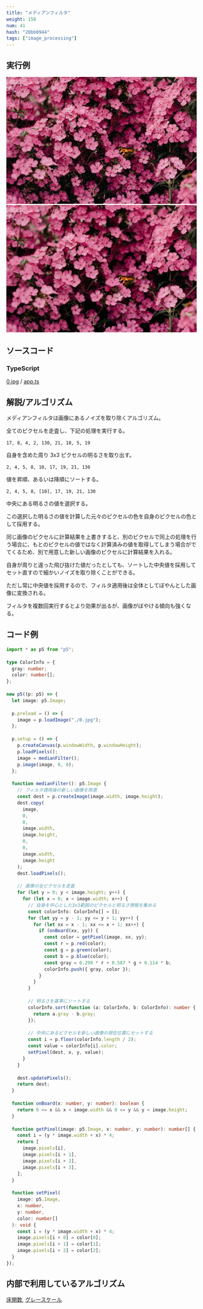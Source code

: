 ```yaml
---
title: "メディアンフィルタ"
weight: 150
num: 41
hash: "20bb0944"
tags: ["image_processing"]
---
```


## 実行例

![](./static/images/20bb0944/0.jpg)
![](./static/images/20bb0944/1.png)

## ソースコード

### TypeScript

[0.jpg](./static/code/20bb0944/0.jpg) / [app.ts](./static/code/20bb0944/app.ts)

## 解説/アルゴリズム

メディアンフィルタは画像にあるノイズを取り除くアルゴリズム。

全てのピクセルを走査し、下記の処理を実行する。

```text
17, 8, 4, 2, 130, 21, 10, 5, 19
```

自身を含めた周り 3x3 ピクセルの明るさを取り出す。

```text
2, 4, 5, 8, 10, 17, 19, 21, 130
```

値を昇順、あるいは降順にソートする。

```text
2, 4, 5, 8, [10], 17, 19, 21, 130
```

中央にある明るさの値を選択する。

この選択した明るさの値を計算した元々のピクセルの色を自身のピクセルの色として採用する。

同じ画像のピクセルに計算結果を上書きすると、別のピクセルで同上の処理を行う場合に、もとのピクセルの値ではなく計算済みの値を取得してしまう場合がでてくるため、別で用意した新しい画像のピクセルに計算結果を入れる。

自身が周りと違った飛び抜けた値だったとしても、ソートした中央値を採用してセット直すので細かいノイズを取り除くことができる。

ただし常に中央値を採用するので、フィルタ適用後は全体としてぼやんとした画像に変換される。

フィルタを複数回実行するとより効果が出るが、画像がぼやける傾向も強くなる。

## コード例

```typescript
import * as p5 from "p5";

type ColorInfo = {
  gray: number;
  color: number[];
};

new p5((p: p5) => {
  let image: p5.Image;

  p.preload = () => {
    image = p.loadImage("./0.jpg");
  };

  p.setup = () => {
    p.createCanvas(p.windowWidth, p.windowHeight);
    p.loadPixels();
    image = medianFilter();
    p.image(image, 0, 0);
  };

  function medianFilter(): p5.Image {
    // フィルタ適用後の新しい画像を用意
    const dest = p.createImage(image.width, image.height);
    dest.copy(
      image,
      0,
      0,
      image.width,
      image.height,
      0,
      0,
      image.width,
      image.height
    );
    dest.loadPixels();

    // 画像の全ピクセルを走査
    for (let y = 0; y < image.height; y++) {
      for (let x = 0; x < image.width; x++) {
        // 自身を中心とした3x3範囲のピクセルと明るさ情報を集める
        const colorInfo: ColorInfo[] = [];
        for (let yy = y - 1; yy <= y + 1; yy++) {
          for (let xx = x - 1; xx <= x + 1; xx++) {
            if (onBoard(xx, yy)) {
              const color = getPixel(image, xx, yy);
              const r = p.red(color);
              const g = p.green(color);
              const b = p.blue(color);
              const gray = 0.299 * r + 0.587 * g + 0.114 * b;
              colorInfo.push({ gray, color });
            }
          }
        }

        // 明るさを基準にソートする
        colorInfo.sort(function (a: ColorInfo, b: ColorInfo): number {
          return a.gray - b.gray;
        });

        // 中央にあるピクセルを新しい画像の現在位置にセットする
        const i = p.floor(colorInfo.length / 2);
        const value = colorInfo[i].color;
        setPixel(dest, x, y, value);
      }
    }

    dest.updatePixels();
    return dest;
  }

  function onBoard(x: number, y: number): boolean {
    return 0 <= x && x < image.width && 0 <= y && y < image.height;
  }

  function getPixel(image: p5.Image, x: number, y: number): number[] {
    const i = (y * image.width + x) * 4;
    return [
      image.pixels[i],
      image.pixels[i + 1],
      image.pixels[i + 2],
      image.pixels[i + 3],
    ];
  }

  function setPixel(
    image: p5.Image,
    x: number,
    y: number,
    color: number[]
  ): void {
    const i = (y * image.width + x) * 4;
    image.pixels[i + 0] = color[0];
    image.pixels[i + 1] = color[1];
    image.pixels[i + 2] = color[2];
  }
});
```

## 内部で利用しているアルゴリズム

[床関数](/0fd2eac9), [グレースケール](/359993fd)
